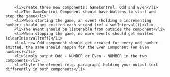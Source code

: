         <li>Create three new components: GameControl, Odd and Even</li>
        <li>The GameControl Component should have buttons to start and stop the game</li>
        <li>When starting the game, an event (holding a incrementing number) should get emitted each second (ref = setInterval())</li>
        <li>The event should be listenable from outside the component</li>
        <li>When stopping the game, no more events should get emitted (clearInterval(ref))</li>
        <li>A new Odd component should get created for every odd number emitted, the same should happen for the Even Component (on even numbers)</li>
        <li>Simply output Odd - NUMBER or Even - NUMBER in the two components</li>
        <li>Style the element (e.g. paragraph) holding your output text differently in both components</li>
